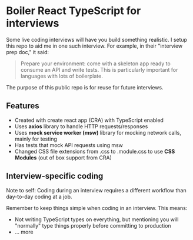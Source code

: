 # Boiler React TypeScript for interviews

Some live coding interviews will have you build something realistic. I setup this repo to aid me in one such interview. For example, in their "interview prep doc," it said:

> Prepare your environment: come with a skeleton app ready to consume an API and write tests. This is particularly important for languages with lots of boilerplate.

The purpose of this public repo is for reuse for future interviews.

## Features

- Created with create react app (CRA) with TypeScript enabled
- Uses **axios** library to handle HTTP requests/responses
- Uses **mock service worker (msw)** library for mocking network calls, mainly for testing
- Has tests that mock API requests using msw
- Changed CSS file extensions from .css to .module.css to use **CSS Modules** (out of box support from CRA)

## Interview-specific coding

Note to self: Coding during an interview requires a different workflow than day-to-day coding at a job.

Remember to keep things simple when coding in an interview. This means:

- Not writing TypeScript types on everything, but mentioning you will "normally" type things properly before committing to production
- ... more
